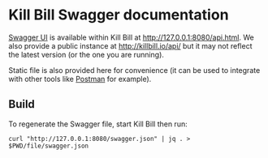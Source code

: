# Kill Bill Swagger documentation

[Swagger UI](http://swagger.io/swagger-ui/) is available within Kill Bill at http://127.0.0.1:8080/api.html. We also provide a public instance at http://killbill.io/api/ but it may not reflect the latest version (or the one you are running).

Static file is also provided here for convenience (it can be used to integrate with other tools like [Postman](https://github.com/killbill/killbill-docs/tree/v3/postman) for example).

## Build

To regenerate the Swagger file, start Kill Bill then run:

```
curl "http://127.0.0.1:8080/swagger.json" | jq . > $PWD/file/swagger.json
```

